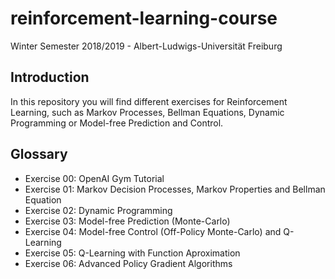 # reinforcement-learning-course
Winter Semester 2018/2019 - Albert-Ludwigs-Universität Freiburg

## Introduction

In this repository you will find different exercises for Reinforcement Learning, such as Markov Processes, Bellman Equations, Dynamic Programming or Model-free Prediction and Control.

## Glossary

- Exercise 00: OpenAI Gym Tutorial
- Exercise 01: Markov Decision Processes, Markov Properties and Bellman Equation
- Exercise 02: Dynamic Programming
- Exercise 03: Model-free Prediction (Monte-Carlo)
- Exercise 04: Model-free Control (Off-Policy Monte-Carlo) and Q-Learning
- Exercise 05: Q-Learning with Function Aproximation
- Exercise 06: Advanced Policy Gradient Algorithms

